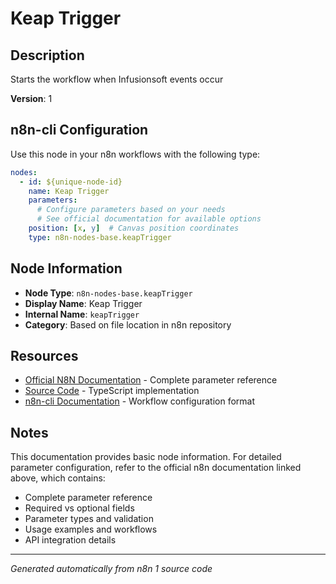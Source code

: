 # Keap Trigger

## Description

Starts the workflow when Infusionsoft events occur

**Version**: 1

## n8n-cli Configuration

Use this node in your n8n workflows with the following type:

```yaml
nodes:
  - id: ${unique-node-id}
    name: Keap Trigger
    parameters:
      # Configure parameters based on your needs
      # See official documentation for available options
    position: [x, y]  # Canvas position coordinates
    type: n8n-nodes-base.keapTrigger
```

## Node Information

- **Node Type**: `n8n-nodes-base.keapTrigger`
- **Display Name**: Keap Trigger
- **Internal Name**: `keapTrigger`
- **Category**: Based on file location in n8n repository

## Resources

- [Official N8N Documentation](https://docs.n8n.io/integrations/builtin/app-nodes/n8n-nodes-base.keaptrigger/) - Complete parameter reference
- [Source Code](https://github.com/n8n-io/n8n/blob/master/packages/nodes-base/nodes/Keap/KeapTrigger.node.ts) - TypeScript implementation
- [n8n-cli Documentation](https://github.com/edenreich/n8n-cli) - Workflow configuration format

## Notes

This documentation provides basic node information. For detailed parameter configuration, 
refer to the official n8n documentation linked above, which contains:

- Complete parameter reference
- Required vs optional fields
- Parameter types and validation
- Usage examples and workflows
- API integration details

---
*Generated automatically from n8n 1 source code*

